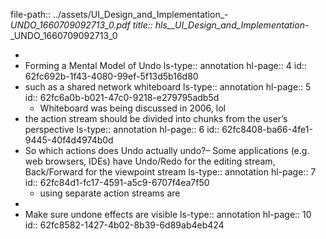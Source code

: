 file-path:: ../assets/UI_Design_and_Implementation_-_UNDO_1660709092713_0.pdf
title:: hls__UI_Design_and_Implementation_-_UNDO_1660709092713_0

-
- Forming a Mental Model of Undo
  ls-type:: annotation
  hl-page:: 4
  id:: 62fc692b-1f43-4080-99ef-5f13d5b16d80
- such as a shared network whiteboard
  ls-type:: annotation
  hl-page:: 5
  id:: 62fc6a0b-b021-47c0-9218-e279795adb5d
	- Whiteboard was being discussed in 2006, lol
- the action stream should be divided into chunks from the user’s perspective
  ls-type:: annotation
  hl-page:: 6
  id:: 62fc8408-ba66-4fe1-9445-40f4d4974b0d
- So which actions does Undo actually undo?– Some applications (e.g. web browsers, IDEs) have Undo/Redo for the editing stream, Back/Forward for the viewpoint stream
  ls-type:: annotation
  hl-page:: 7
  id:: 62fc84d1-fc17-4591-a5c9-6707f4ea7f50
	- using separate action streams are
-
- Make sure undone effects are visible
  ls-type:: annotation
  hl-page:: 10
  id:: 62fc8582-1427-4b02-8b39-6d89ab4eb424
